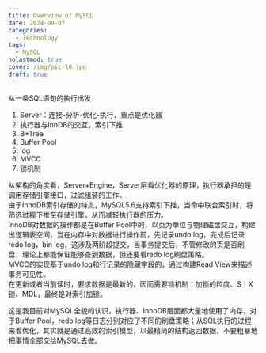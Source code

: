 ```yaml
---
title: Overview of MySQL
date: 2024-09-07
categories:
  - Technology
tags:
  - MySQL
nolastmod: true
cover: /img/pic-10.jpg
draft: true
---
```

从一条SQL语句的执行出发
1. Server：连接-分析-优化-执行，重点是优化器
2. 执行器与InnDB的交互，索引下推
3. B+Tree
4. Buffer Pool
5. log
6. MVCC
7. 锁机制

从架构的角度看，Server+Engine，Server层看优化器的原理，执行器承担的是调用存储引擎接口，过滤组装的工作。\
由于InnoDB索引存储的特点，MySQL5.6支持索引下推，当命中联合索引时，将筛选过程下推至存储引擎，从而减轻执行器的压力。\
InnoDB对数据的操作都是在Buffer Pool中的，以页为单位与物理磁盘交互，构建出逻辑表空间，当在内存中对数据进行操作前，先记录undo log，完成后记录redo log，bin log，这涉及两阶段提交，当事务提交后，不管修改的页是否刷盘，理论上都能保证能够查到数据，但还要看redo log刷盘策略。\
MVCC的实现基于undo log和行记录的隐藏字段的，通过构建Read View来描述事务可见性。\
在更新或者当前读时，要求数据是最新的，因而需要锁机制：加锁的粒度、S｜X锁、MDL，最终是对索引加锁。

这是我目前对MySQL全貌的认识，执行器、InnoDB层面都大量地使用了内存，对于Buffer Pool，redo log等日志分别对应了不同的刷盘策略；从SQL执行的过程来看优化，其实就是通过高效的索引模型，以最精简的结构返回数据，不要粗暴地把事情全部交给MySQL去做。